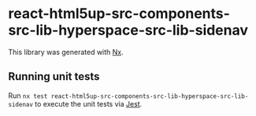 # react-html5up-src-components-src-lib-hyperspace-src-lib-sidenav

This library was generated with [Nx](https://nx.dev).

## Running unit tests

Run `nx test react-html5up-src-components-src-lib-hyperspace-src-lib-sidenav` to execute the unit tests via [Jest](https://jestjs.io).
